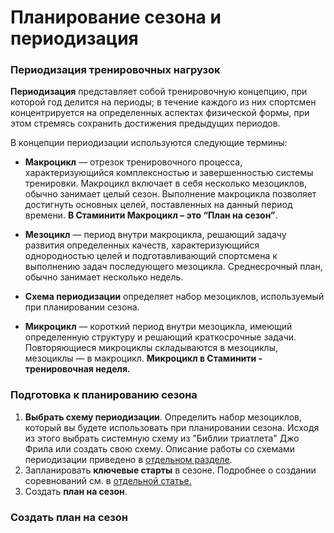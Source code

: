 # Планирование сезона и периодизация

### Периодизация тренировочных нагрузок

**Периодизация** представляет собой тренировочную концепцию, при которой год делится на периоды; в течение каждого из них спортсмен концентрируется на определенных аспектах физической формы, при этом стремясь сохранить достижения предыдущих периодов.

В концепции периодизации используются следующие термины:

* **Макроцикл** — отрезок тренировочного процесса, характеризующийся комплексностью и завершенностью системы тренировки. Макроцикл включает в себя несколько мезоциклов, обычно занимает целый сезон. Выполнение макроцикла позволяет достигнуть основных целей, поставленных на данный период времени. **В Стаминити Макроцикл – это “План на сезон”**.

* **Мезоцикл** — период внутри макроцикла, решающий задачу развития определенных качеств, характеризующийся однородностью целей и подготавливающий спортсмена к выполнению задач последующего мезоцикла. Среднесрочный план, обычно занимает несколько недель.

* **Схема периодизации** определяет набор мезоциклов, используемый при планировании сезона.

* **Микроцикл** — короткий период внутри мезоцикла, имеющий определенную структуру и решающий краткосрочные задачи. Повторяющиеся микроциклы складываются в мезоциклы, мезоциклы — в макроцикл. **Микроцикл в Стаминити - тренировочная неделя.**

### Подготовка к планированию сезона
 
1. **Выбрать схему периодизации**. Определить набор мезоциклов, который вы будете использовать при планировании сезона. Исходя из этого выбрать системную схему из "Библии триатлета" Джо Фрила или создать свою схему. Описание работы со схемами периодизации приведено в [отдельном разделе](/methodology/periodisation-schemes.md).
2. Запланировать **ключевые старты** в сезоне. Подробнее о создании соревнований см. в [отдельной статье.](/basics/competition.md)
3. Создать **план на сезон**.

### Создать план на сезон







